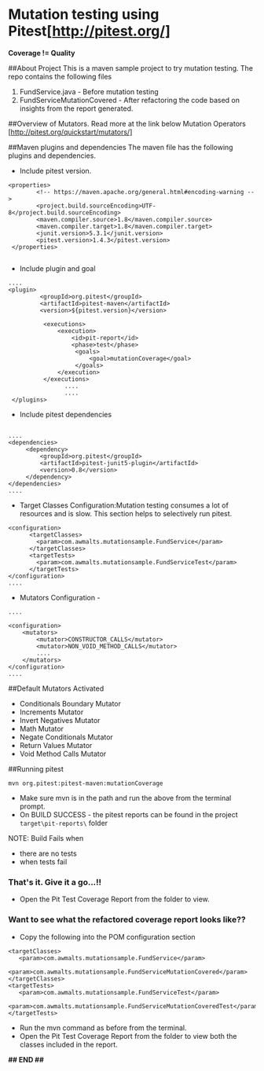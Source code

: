 # Mutation testing using Pitest[http://pitest.org/]

**Coverage != Quality**

##About Project
This is a maven sample project to try mutation testing. The repo contains the following files
1. FundService.java - Before mutation testing
2. FundServiceMutationCovered - After refactoring the code based on insights from the report generated.

##Overview of Mutators. Read more at the link below
Mutation Operators [http://pitest.org/quickstart/mutators/]


##Maven plugins and dependencies
The maven file has the following plugins and dependencies.

- Include pitest version.
```
<properties>
        <!-- https://maven.apache.org/general.html#encoding-warning -->
        <project.build.sourceEncoding>UTF-8</project.build.sourceEncoding>
        <maven.compiler.source>1.8</maven.compiler.source>
        <maven.compiler.target>1.8</maven.compiler.target>
        <junit.version>5.3.1</junit.version>
        <pitest.version>1.4.3</pitest.version>
 </properties>
      
```

- Include plugin and goal
```
....
<plugin>
         <groupId>org.pitest</groupId>
         <artifactId>pitest-maven</artifactId>
         <version>${pitest.version}</version>

          <executions>
              <execution>
                  <id>pit-report</id>
                  <phase>test</phase>
                   <goals>
                       <goal>mutationCoverage</goal>
                   </goals>
              </execution>
          </executions>
                ....
                ....
 </plugins>

```

- Include pitest dependencies
```

....
<dependencies>
     <dependency>
         <groupId>org.pitest</groupId>
         <artifactId>pitest-junit5-plugin</artifactId>
         <version>0.8</version>
     </dependency>
</dependencies>
....

```

- Target Classes Configuration:Mutation testing consumes a lot of resources and is slow. This section helps to selectively run pitest.
```
<configuration>
      <targetClasses>
        <param>com.awmalts.mutationsample.FundService</param>
      </targetClasses>
      <targetTests>
        <param>com.awmalts.mutationsample.FundServiceTest</param>
      </targetTests>
</configuration>
....

```

- Mutators Configuration - 
```
....

<configuration>
    <mutators>
        <mutator>CONSTRUCTOR_CALLS</mutator>
        <mutator>NON_VOID_METHOD_CALLS</mutator>
        ....
    </mutators>
</configuration>
....

```

##Default Mutators Activated
- Conditionals Boundary Mutator
- Increments Mutator
- Invert Negatives Mutator
- Math Mutator
- Negate Conditionals Mutator
- Return Values Mutator
- Void Method Calls Mutator


##Running pitest
```
mvn org.pitest:pitest-maven:mutationCoverage
```
- Make sure mvn is in the path and run the above from the terminal prompt. 
- On BUILD SUCCESS - the pitest reports can be found in the project ```target\pit-reports\``` folder

NOTE: Build Fails when
- there are no tests
- when tests fail

### That's it. Give it a go...!!
- Open the Pit Test Coverage Report from the folder to view.

### Want to see what the refactored coverage report looks like?? 
- Copy the following into the POM configuration section
```
<targetClasses>
   <param>com.awmalts.mutationsample.FundService</param>
   <param>com.awmalts.mutationsample.FundServiceMutationCovered</param>
</targetClasses>
<targetTests>
   <param>com.awmalts.mutationsample.FundServiceTest</param>
   <param>com.awmalts.mutationsample.FundServiceMutationCoveredTest</param>
</targetTests>
```
 - Run the mvn command as before from the terminal.
 - Open the Pit Test Coverage Report from the folder to view both the classes included in the report.
 
 
 **## END ##**
 
